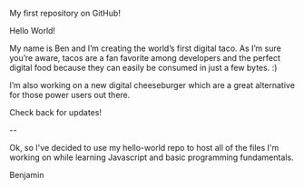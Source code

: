 My first repository on GitHub!

Hello World!

My name is Ben and I’m creating the world’s first digital taco. As I’m sure you’re aware, tacos are a fan favorite among developers and the perfect digital food because they can easily be consumed in just a few bytes. :)

I’m also working on a new digital cheeseburger which are a great alternative for those power users out there.

Check back for updates!

--

Ok, so I've decided to use my hello-world repo to host all of the files I'm working on while learning Javascript and basic programming fundamentals.

Benjamin
